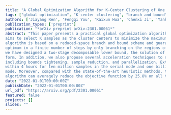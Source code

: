 ```yaml
---
title: "A Global Optimization Algorithm for K-Center Clustering of One Billion Samples"
tags: ["global optimization", "K-center clustering", "branch and bound"]
authors: ['Jiayang Ren', 'Fengqi You', 'Kaixun Hua', 'Chenxi Ji', 'Yankai Cao']
publication_types: ['preprint']
publication: "*arXiv preprint arXiv:2301.00061*"
abstract: "This paper presents a practical global optimization algorithm for the K-center clustering problem, which
aims to select K samples as the cluster centers to minimize the maximum within-cluster distance. This
algorithm is based on a reduced-space branch and bound scheme and guarantees convergence to the global
optimum in a finite number of steps by only branching on the regions of centers. To improve efficiency,
we have designed a two-stage decomposable lower bound, the solution of which can be derived in a closed
form. In addition, we also propose several acceleration techniques to narrow down the region of centers,
including bounds tightening, sample reduction, and parallelization. Extensive studies on synthetic and realworld datasets have demonstrated that our algorithm can solve the K-center problems to global optimal
within 4 hours for ten million samples in the serial mode and one billion samples in the parallel
mode. Moreover, compared with the state-of-the-art heuristic methods, the global optimum obtained by our
algorithm can averagely reduce the objective function by 25.8% on all the synthetic and real-world datasets."
date: "2022-01-01T00:00:00Z"
publishDate: "2022-01-01T00:00:00Z"
url_pdf: "https://arxiv.org/pdf/2301.00061"
featured: false
projects: []
slides: ""
---
```

